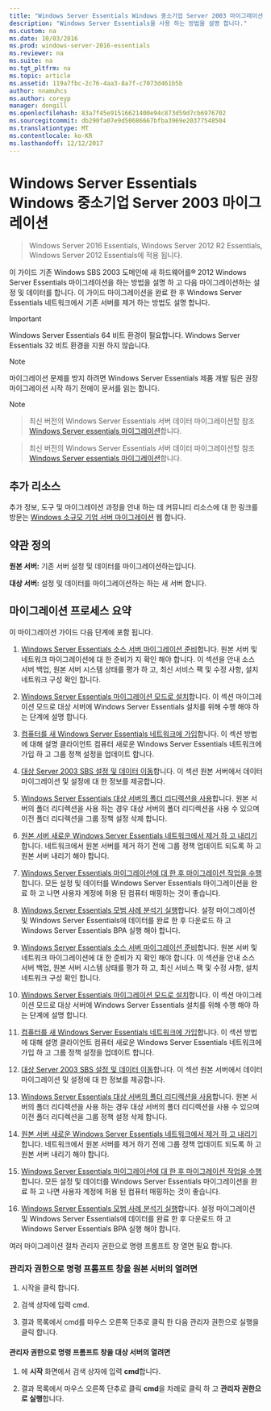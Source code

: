 ```yaml
---
title: "Windows Server Essentials Windows 중소기업 Server 2003 마이그레이션"
description: "Windows Server Essentials을 사용 하는 방법을 설명 합니다."
ms.custom: na
ms.date: 10/03/2016
ms.prod: windows-server-2016-essentials
ms.reviewer: na
ms.suite: na
ms.tgt_pltfrm: na
ms.topic: article
ms.assetid: 119a7fbc-2c76-4aa3-8a7f-c7073d461b5b
author: nnamuhcs
ms.author: coreyp
manager: dongill
ms.openlocfilehash: 83a7f45e91516621400e94c873d59d7cb6976702
ms.sourcegitcommit: db290fa07e9d50686667bfba3969e20377548504
ms.translationtype: MT
ms.contentlocale: ko-KR
ms.lasthandoff: 12/12/2017
---
```

# <a name="migrate-windows-small-business-server-2003-to-windows-server-essentials"></a>Windows Server Essentials Windows 중소기업 Server 2003 마이그레이션

>Windows Server 2016 Essentials, Windows Server 2012 R2 Essentials, Windows Server 2012 Essentials에 적용 됩니다.

이 가이드 기존 Windows SBS 2003 도메인에 새 하드웨어를® 2012 Windows Server Essentials 마이그레이션을 하는 방법을 설명 하 고 다음 마이그레이션하는 설정 및 데이터를 합니다. 이 가이드 마이그레이션을 완료 한 후 Windows Server Essentials 네트워크에서 기존 서버를 제거 하는 방법도 설명 합니다.  
  
> [!IMPORTANT]
>   Windows Server Essentials 64 비트 환경이 필요합니다.  Windows Server Essentials 32 비트 환경을 지원 하지 않습니다.  
  
> [!NOTE]
>  마이그레이션 문제를 방지 하려면 Windows Server Essentials 제품 개발 팀은 권장 마이그레이션 시작 하기 전에이 문서를 읽는 합니다.  
  
> [!NOTE]

>  최신 버전의 Windows Server Essentials 서버 데이터 마이그레이션할 참조 [Windows Server essentials 마이그레이션](Migrate-from-Previous-Versions-to-Windows-Server-Essentials-or-Windows-Server-Essentials-Experience.md)합니다.  

>  최신 버전의 Windows Server Essentials 서버 데이터 마이그레이션할 참조 [Windows Server essentials 마이그레이션](../migrate/Migrate-from-Previous-Versions-to-Windows-Server-Essentials-or-Windows-Server-Essentials-Experience.md)합니다.  

  
## <a name="additional-resources"></a>추가 리소스  
 추가 정보, 도구 및 마이그레이션 과정을 안내 하는 데 커뮤니티 리소스에 대 한 링크를 방문는 [Windows 소규모 기업 서버 마이그레이션](https://go.microsoft.com/fwlink/?LinkId=217520) 웹 합니다.  
  
## <a name="terms-and-definitions"></a>약관 정의  
 **원본 서버:** 기존 서버 설정 및 데이터를 마이그레이션하는입니다.  
  
 **대상 서버:** 설정 및 데이터를 마이그레이션하는 하는 새 서버 합니다.  
  
## <a name="migration-process-summary"></a>마이그레이션 프로세스 요약  
 이 마이그레이션 가이드 다음 단계에 포함 됩니다.  
  

1.  [Windows Server Essentials 소스 서버 마이그레이션 준비](Prepare-your-Source-Server-for-Windows-Server-Essentials-migration.md)합니다.  원본 서버 및 네트워크 마이그레이션에 대 한 준비가 지 확인 해야 합니다. 이 섹션을 안내 소스 서버 백업, 원본 서버 시스템 상태를 평가 하 고, 최신 서비스 팩 및 수정 사항, 설치 네트워크 구성 확인 합니다.  
  
2.  [Windows Server Essentials 마이그레이션 모드로 설치](Install-Windows-Server-Essentials-in-migration-mode.md)합니다.  이 섹션 마이그레이션 모드로 대상 서버에 Windows Server Essentials 설치를 위해 수행 해야 하는 단계에 설명 합니다.  
  
3.  [컴퓨터를 새 Windows Server Essentials 네트워크에 가입](Join-computers-to-the-new-Windows-Server-Essentials-network.md)합니다.  이 섹션 방법에 대해 설명 클라이언트 컴퓨터 새로운 Windows Server Essentials 네트워크에 가입 하 고 그룹 정책 설정을 업데이트 합니다.  
  
4.  [대상 Server 2003 SBS 설정 및 데이터 이동](Move-Windows-SBS-2003-settings-and-data-to-the-Destination-Server-for-Windows-Server-Essentials-migration.md)합니다.  이 섹션 원본 서버에서 데이터 마이그레이션 및 설정에 대 한 정보를 제공합니다.  
  
5.  [Windows Server Essentials 대상 서버의 폴더 리디렉션을 사용](Enable-folder-redirection-on-the-Windows-Server-Essentials-Destination-Server.md)합니다.  원본 서버의 폴더 리디렉션을 사용 하는 경우 대상 서버의 폴더 리디렉션을 사용 수 있으며 이전 폴더 리디렉션을 그룹 정책 설정 삭제 합니다.  
  
6.  [원본 서버 새로운 Windows Server Essentials 네트워크에서 제거 하 고 내리기](Demote-and-remove-the-Source-Server-from-the-new-Windows-Server-Essentials-network.md)합니다.  네트워크에서 원본 서버를 제거 하기 전에 그룹 정책 업데이트 되도록 하 고 원본 서버 내리기 해야 합니다.  
  
7.  [Windows Server Essentials 마이그레이션에 대 한 후 마이그레이션 작업을 수행](Perform-post-migration-tasks-for-Windows-Server-Essentials-migration.md)합니다.  모든 설정 및 데이터를 Windows Server Essentials 마이그레이션을 완료 하 고 나면 사용자 계정에 허용 된 컴퓨터 매핑하는 것이 좋습니다.  
  
8.  [Windows Server Essentials 모범 사례 분석기 실행](Run-the-Windows-Server-Essentials-Best-Practices-Analyzer.md)합니다.  설정 마이그레이션 및 Windows Server Essentials에 데이터를 완료 한 후 다운로드 하 고 Windows Server Essentials BPA 실행 해야 합니다.  

1.  [Windows Server Essentials 소스 서버 마이그레이션 준비](../migrate/Prepare-your-Source-Server-for-Windows-Server-Essentials-migration.md)합니다.  원본 서버 및 네트워크 마이그레이션에 대 한 준비가 지 확인 해야 합니다. 이 섹션을 안내 소스 서버 백업, 원본 서버 시스템 상태를 평가 하 고, 최신 서비스 팩 및 수정 사항, 설치 네트워크 구성 확인 합니다.  
  
2.  [Windows Server Essentials 마이그레이션 모드로 설치](../migrate/Install-Windows-Server-Essentials-in-migration-mode.md)합니다.  이 섹션 마이그레이션 모드로 대상 서버에 Windows Server Essentials 설치를 위해 수행 해야 하는 단계에 설명 합니다.  
  
3.  [컴퓨터를 새 Windows Server Essentials 네트워크에 가입](../migrate/Join-computers-to-the-new-Windows-Server-Essentials-network.md)합니다.  이 섹션 방법에 대해 설명 클라이언트 컴퓨터 새로운 Windows Server Essentials 네트워크에 가입 하 고 그룹 정책 설정을 업데이트 합니다.  
  
4.  [대상 Server 2003 SBS 설정 및 데이터 이동](../migrate/Move-Windows-SBS-2003-settings-and-data-to-the-Destination-Server-for-Windows-Server-Essentials-migration.md)합니다.  이 섹션 원본 서버에서 데이터 마이그레이션 및 설정에 대 한 정보를 제공합니다.  
  
5.  [Windows Server Essentials 대상 서버의 폴더 리디렉션을 사용](../migrate/Enable-folder-redirection-on-the-Windows-Server-Essentials-Destination-Server.md)합니다.  원본 서버의 폴더 리디렉션을 사용 하는 경우 대상 서버의 폴더 리디렉션을 사용 수 있으며 이전 폴더 리디렉션을 그룹 정책 설정 삭제 합니다.  
  
6.  [원본 서버 새로운 Windows Server Essentials 네트워크에서 제거 하 고 내리기](../migrate/Demote-and-remove-the-Source-Server-from-the-new-Windows-Server-Essentials-network.md)합니다.  네트워크에서 원본 서버를 제거 하기 전에 그룹 정책 업데이트 되도록 하 고 원본 서버 내리기 해야 합니다.  
  
7.  [Windows Server Essentials 마이그레이션에 대 한 후 마이그레이션 작업을 수행](../migrate/Perform-post-migration-tasks-for-Windows-Server-Essentials-migration.md)합니다.  모든 설정 및 데이터를 Windows Server Essentials 마이그레이션을 완료 하 고 나면 사용자 계정에 허용 된 컴퓨터 매핑하는 것이 좋습니다.  
  
8.  [Windows Server Essentials 모범 사례 분석기 실행](../migrate/Run-the-Windows-Server-Essentials-Best-Practices-Analyzer.md)합니다.  설정 마이그레이션 및 Windows Server Essentials에 데이터를 완료 한 후 다운로드 하 고 Windows Server Essentials BPA 실행 해야 합니다.  

  
 여러 마이그레이션 절차 관리자 권한으로 명령 프롬프트 창 열면 필요 합니다.  
  
###  <a name="BKMK_OpenACommandPromptAsAdmin"></a>관리자 권한으로 명령 프롬프트 창을 원본 서버의 열려면  
  
1.  시작을 클릭 합니다.  
  
2.  검색 상자에 입력 cmd.  
  
3.  결과 목록에서 cmd를 마우스 오른쪽 단추로 클릭 한 다음 관리자 권한으로 실행을 클릭 합니다.  
  
#### <a name="to-open-a-command-prompt-window-on-the-destination-server-as-an-administrator"></a>관리자 권한으로 명령 프롬프트 창을 대상 서버의 열려면  
  
1.  에 **시작** 화면에서 검색 상자에 입력 **cmd**합니다.  
  
2.  결과 목록에서 마우스 오른쪽 단추로 클릭 **cmd**을 차례로 클릭 하 고 **관리자 권한으로 실행**합니다.
